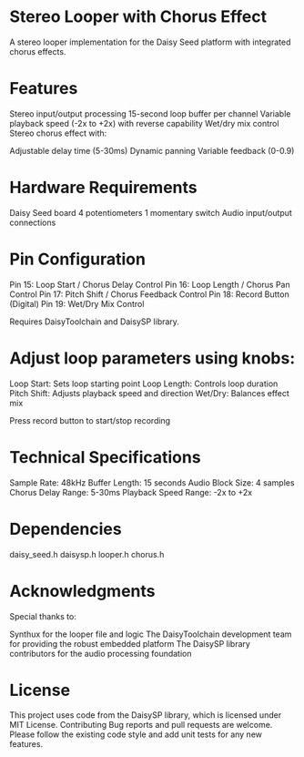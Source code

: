 # Stereo Looper with Chorus Effect
A stereo looper implementation for the Daisy Seed platform with integrated chorus effects.

# Features

Stereo input/output processing
15-second loop buffer per channel
Variable playback speed (-2x to +2x) with reverse capability
Wet/dry mix control
Stereo chorus effect with:

Adjustable delay time (5-30ms)
Dynamic panning
Variable feedback (0-0.9)



# Hardware Requirements

Daisy Seed board
4 potentiometers
1 momentary switch
Audio input/output connections

# Pin Configuration
 
Pin 15: Loop Start / Chorus Delay Control
Pin 16: Loop Length / Chorus Pan Control
Pin 17: Pitch Shift / Chorus Feedback Control
Pin 18: Record Button (Digital)
Pin 19: Wet/Dry Mix Control


Requires DaisyToolchain and DaisySP library. 



# Adjust loop parameters using knobs:
  Loop Start: Sets loop starting point
  Loop Length: Controls loop duration
  Pitch Shift: Adjusts playback speed and direction
  Wet/Dry: Balances effect mix


Press record button to start/stop recording

# Technical Specifications

Sample Rate: 48kHz
Buffer Length: 15 seconds
Audio Block Size: 4 samples
Chorus Delay Range: 5-30ms
Playback Speed Range: -2x to +2x

# Dependencies

daisy_seed.h
daisysp.h
looper.h
chorus.h

# Acknowledgments
Special thanks to:

Synthux for the looper file and logic
The DaisyToolchain development team for providing the robust embedded platform
The DaisySP library contributors for the audio processing foundation


# License
This project uses code from the DaisySP library, which is licensed under MIT License.
Contributing
Bug reports and pull requests are welcome. Please follow the existing code style and add unit tests for any new features.
